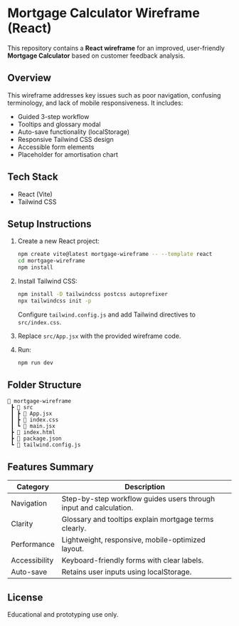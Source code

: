 # Mortgage Calculator Wireframe (React)

This repository contains a **React wireframe** for an improved, user-friendly **Mortgage Calculator** based on customer feedback analysis.

## Overview
This wireframe addresses key issues such as poor navigation, confusing terminology, and lack of mobile responsiveness. It includes:
- Guided 3-step workflow
- Tooltips and glossary modal
- Auto-save functionality (localStorage)
- Responsive Tailwind CSS design
- Accessible form elements
- Placeholder for amortisation chart

## Tech Stack
- React (Vite)
- Tailwind CSS

## Setup Instructions
1. Create a new React project:
   ```bash
   npm create vite@latest mortgage-wireframe -- --template react
   cd mortgage-wireframe
   npm install
   ```

2. Install Tailwind CSS:
   ```bash
   npm install -D tailwindcss postcss autoprefixer
   npx tailwindcss init -p
   ```
   Configure `tailwind.config.js` and add Tailwind directives to `src/index.css`.

3. Replace `src/App.jsx` with the provided wireframe code.

4. Run:
   ```bash
   npm run dev
   ```

## Folder Structure
```
📁 mortgage-wireframe
 ┣ 📁 src
 ┃ ┣ 📜 App.jsx
 ┃ ┣ 📜 index.css
 ┃ ┗ 📜 main.jsx
 ┣ 📜 index.html
 ┣ 📜 package.json
 ┗ 📜 tailwind.config.js
```

## Features Summary
| Category | Description |
|-----------|--------------|
| Navigation | Step-by-step workflow guides users through input and calculation. |
| Clarity | Glossary and tooltips explain mortgage terms clearly. |
| Performance | Lightweight, responsive, mobile-optimized layout. |
| Accessibility | Keyboard-friendly forms with clear labels. |
| Auto-save | Retains user inputs using localStorage. |

## License
Educational and prototyping use only.
